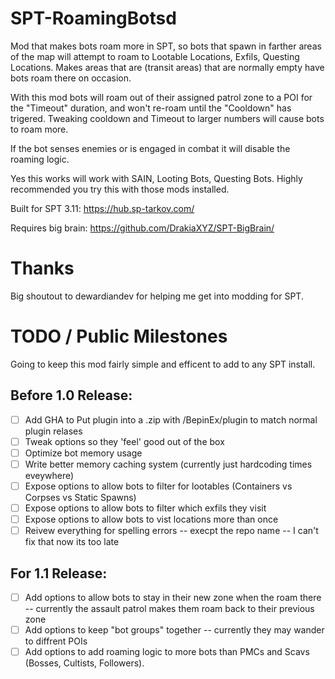 # SPT-RoamingBotsd
Mod that makes bots roam more in SPT, so bots that spawn in farther areas of the map will attempt to roam to Lootable Locations, Exfils, Questing Locations. Makes areas that are (transit areas) that are normally empty have bots roam there on occasion.

With this mod bots will roam out of their assigned patrol zone to a POI for the "Timeout" duration, and won't re-roam until the "Cooldown" has trigered. Tweaking cooldown and Timeout to larger numbers will cause bots to roam more.

If the bot senses enemies or is engaged in combat it will disable the roaming logic. 

Yes this works will work with SAIN, Looting Bots, Questing Bots. Highly recommended you try this with those mods installed.


Built for SPT 3.11: https://hub.sp-tarkov.com/

Requires big brain: https://github.com/DrakiaXYZ/SPT-BigBrain/


# Thanks

Big shoutout to dewardiandev for helping me get into modding for SPT.

# TODO / Public Milestones

Going to keep this mod fairly simple and efficent to add to any SPT install.

## Before 1.0 Release:

- [ ] Add GHA to Put plugin into a .zip with /BepinEx/plugin to match normal plugin relases
- [ ] Tweak options so they 'feel' good out of the box
- [ ] Optimize bot memory usage
- [ ] Write better memory caching system (currently just hardcoding times eveywhere)
- [ ] Expose options to allow bots to filter for lootables (Containers vs Corpses vs Static Spawns)
- [ ] Expose options to allow bots to filter which exfils they visit
- [ ] Expose options to allow bots to vist locations more than once
- [ ] Reivew everything for spelling errors -- execpt the repo name -- I can't fix that now its too late

## For 1.1 Release:

- [ ] Add options to allow bots to stay in their new zone when the roam there -- currently the assault patrol makes them roam back to their previous zone
- [ ] Add options to keep "bot groups" together -- currently they may wander to diffrent POIs 
- [ ] Add options to add roaming logic to more bots than PMCs and Scavs (Bosses, Cultists, Followers).
